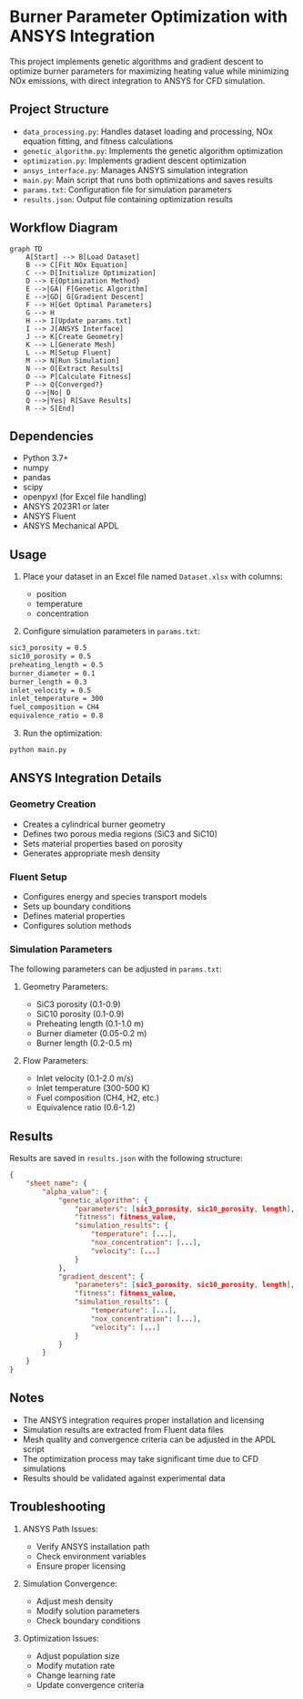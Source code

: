 # Burner Parameter Optimization with ANSYS Integration

This project implements genetic algorithms and gradient descent to optimize burner parameters for maximizing heating value while minimizing NOx emissions, with direct integration to ANSYS for CFD simulation.

## Project Structure

- `data_processing.py`: Handles dataset loading and processing, NOx equation fitting, and fitness calculations
- `genetic_algorithm.py`: Implements the genetic algorithm optimization
- `optimization.py`: Implements gradient descent optimization
- `ansys_interface.py`: Manages ANSYS simulation integration
- `main.py`: Main script that runs both optimizations and saves results
- `params.txt`: Configuration file for simulation parameters
- `results.json`: Output file containing optimization results

## Workflow Diagram

```mermaid
graph TD
    A[Start] --> B[Load Dataset]
    B --> C[Fit NOx Equation]
    C --> D[Initialize Optimization]
    D --> E{Optimization Method}
    E -->|GA| F[Genetic Algorithm]
    E -->|GD| G[Gradient Descent]
    F --> H[Get Optimal Parameters]
    G --> H
    H --> I[Update params.txt]
    I --> J[ANSYS Interface]
    J --> K[Create Geometry]
    K --> L[Generate Mesh]
    L --> M[Setup Fluent]
    M --> N[Run Simulation]
    N --> O[Extract Results]
    O --> P[Calculate Fitness]
    P --> Q{Converged?}
    Q -->|No| D
    Q -->|Yes| R[Save Results]
    R --> S[End]
```

## Dependencies

- Python 3.7+
- numpy
- pandas
- scipy
- openpyxl (for Excel file handling)
- ANSYS 2023R1 or later
- ANSYS Fluent
- ANSYS Mechanical APDL

## Usage

1. Place your dataset in an Excel file named `Dataset.xlsx` with columns:
   - position
   - temperature
   - concentration

2. Configure simulation parameters in `params.txt`:
```txt
sic3_porosity = 0.5
sic10_porosity = 0.5
preheating_length = 0.5
burner_diameter = 0.1
burner_length = 0.3
inlet_velocity = 0.5
inlet_temperature = 300
fuel_composition = CH4
equivalence_ratio = 0.8
```

3. Run the optimization:
```bash
python main.py
```

## ANSYS Integration Details

### Geometry Creation
- Creates a cylindrical burner geometry
- Defines two porous media regions (SiC3 and SiC10)
- Sets material properties based on porosity
- Generates appropriate mesh density

### Fluent Setup
- Configures energy and species transport models
- Sets up boundary conditions
- Defines material properties
- Configures solution methods

### Simulation Parameters
The following parameters can be adjusted in `params.txt`:

1. Geometry Parameters:
   - SiC3 porosity (0.1-0.9)
   - SiC10 porosity (0.1-0.9)
   - Preheating length (0.1-1.0 m)
   - Burner diameter (0.05-0.2 m)
   - Burner length (0.2-0.5 m)

2. Flow Parameters:
   - Inlet velocity (0.1-2.0 m/s)
   - Inlet temperature (300-500 K)
   - Fuel composition (CH4, H2, etc.)
   - Equivalence ratio (0.6-1.2)

## Results

Results are saved in `results.json` with the following structure:
```json
{
    "sheet_name": {
        "alpha_value": {
            "genetic_algorithm": {
                "parameters": [sic3_porosity, sic10_porosity, length],
                "fitness": fitness_value,
                "simulation_results": {
                    "temperature": [...],
                    "nox_concentration": [...],
                    "velocity": [...]
                }
            },
            "gradient_descent": {
                "parameters": [sic3_porosity, sic10_porosity, length],
                "fitness": fitness_value,
                "simulation_results": {
                    "temperature": [...],
                    "nox_concentration": [...],
                    "velocity": [...]
                }
            }
        }
    }
}
```

## Notes

- The ANSYS integration requires proper installation and licensing
- Simulation results are extracted from Fluent data files
- Mesh quality and convergence criteria can be adjusted in the APDL script
- The optimization process may take significant time due to CFD simulations
- Results should be validated against experimental data

## Troubleshooting

1. ANSYS Path Issues:
   - Verify ANSYS installation path
   - Check environment variables
   - Ensure proper licensing

2. Simulation Convergence:
   - Adjust mesh density
   - Modify solution parameters
   - Check boundary conditions

3. Optimization Issues:
   - Adjust population size
   - Modify mutation rate
   - Change learning rate
   - Update convergence criteria